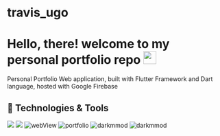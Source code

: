 # travis_ugo


# Hello, there! welcome to my personal portfolio repo <img src="https://raw.githubusercontent.com/MartinHeinz/MartinHeinz/master/wave.gif" width="30px">
Personal Portfolio Web application, built with Flutter Framework and Dart language, hosted with Google Firebase 


<!-- (https://medium.com/@martin.heinz) and [DEV.to](https://dev.to/martinheinz). -->

## 🔧 Technologies & Tools
![](https://img.shields.io/badge/Framework-Flutter-informational?style=flat&logo=flutter&logoColor=cyan&color=00FFFF)
![](https://img.shields.io/badge/Tools-firebase-informational?style=flat&logo=firebase&logoColor=Yellow&color=ffca28)
![webView](https://user-images.githubusercontent.com/68594765/133891554-04fc3318-1008-44e5-abf1-0f9699fe4a4f.png)
![portfolio](https://user-images.githubusercontent.com/68594765/133891605-16b848d2-ce75-488f-b8ca-884e34949635.png)
![darkmmod](https://user-images.githubusercontent.com/68594765/133891715-04f8dc12-afd9-492a-85ed-a9ac25d43445.png)
![darkmmod](https://user-images.githubusercontent.com/68594765/133891775-2f613074-de33-4256-b3f7-a6dc151fb5e3.png)
